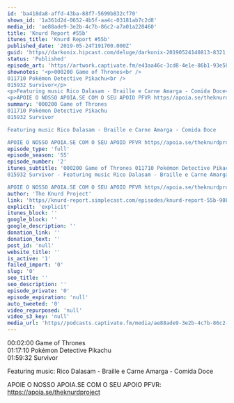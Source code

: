 ```yaml
---
id: 'ba418da8-affd-43ba-88f7-5699b832cf70'
shows_id: '1a361d2d-0652-4b5f-aa4c-03181ab7c2d8'
media_id: 'ae88ade9-3e2b-4c7b-86c2-a7a01a228460'
title: 'Knurd Report #55b'
itunes_title: 'Knurd Report #55b'
published_date: '2019-05-24T191700.000Z'
guid: 'https//darkonix.hipcast.com/deluge/darkonix-20190524140813-8321.mp3'
status: 'Published'
episode_art: 'https//artwork.captivate.fm/e43aa46c-3cd8-4e1e-86b1-93e5863c4080/1000-itunes-1582315387.jpg'
shownotes: '<p>000200 Game of Thrones<br />
011710 Pokémon Detective Pikachu<br />
015932 Survivor</p>
<p>Featuring music Rico Dalasam - Braille e Carne Amarga - Comida Doce</p>
<p>APOIE O NOSSO APOIA.SE COM O SEU APOIO PFVR https//apoia.se/theknurdproject</p>'
summary: '000200 Game of Thrones
011710 Pokémon Detective Pikachu
015932 Survivor

Featuring music Rico Dalasam - Braille e Carne Amarga - Comida Doce

APOIE O NOSSO APOIA.SE COM O SEU APOIO PFVR https//apoia.se/theknurdproject'
episode_type: 'full'
episode_season: '55'
episode_number: '2'
itunes_subtitle: '000200 Game of Thrones 011710 Pokémon Detective Pikachu
015932 Survivor - Featuring music Rico Dalasam - Braille e Carne Amarga - Comida Doce

APOIE O NOSSO APOIA.SE COM O SEU APOIO PFVR https//apoia.se/theknurdproject'
author: 'The Knurd Project'
link: 'https//knurd-report.simplecast.com/episodes/knurd-report-55b-90FTyfee'
explicit: 'explicit'
itunes_block: ''
google_block: ''
google_description: ''
donation_link: ''
donation_text: ''
post_id: 'null'
website_title: ''
is_active: '1'
failed_import: '0'
slug: '0'
seo_title: ''
seo_description: ''
episode_private: '0'
episode_expiration: 'null'
auto_tweeted: '0'
video_repurposed: 'null'
video_s3_key: 'null'
media_url: 'https//podcasts.captivate.fm/media/ae88ade9-3e2b-4c7b-86c2-a7a01a228460/knurd55b.mp3'
---
```

00:02:00 Game of Thrones  
01:17:10 Pokémon Detective Pikachu  
01:59:32 Survivor

Featuring music: Rico Dalasam - Braille e Carne Amarga - Comida Doce

APOIE O NOSSO APOIA.SE COM O SEU APOIO PFVR: https://apoia.se/theknurdproject